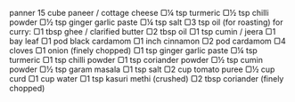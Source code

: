 panner 
15 cube paneer / cottage cheese
▢¼ tsp turmeric
▢½ tsp chilli powder
▢½ tsp ginger garlic paste
▢¼ tsp salt
▢3 tsp oil (for roasting)
for curry:
▢1 tbsp ghee / clarified butter
▢2 tbsp oil
▢1 tsp cumin / jeera
▢1 bay leaf
▢1 pod black cardamom
▢1 inch cinnamon
▢2 pod cardamom
▢4 cloves
▢1 onion (finely chopped)
▢1 tsp ginger garlic paste
▢¼ tsp turmeric
▢1 tsp chilli powder
▢1 tsp coriander powder
▢½ tsp cumin powder
▢½ tsp garam masala
▢1 tsp salt
▢2 cup tomato puree
▢½ cup curd
▢1 cup water
▢1 tsp kasuri methi (crushed)
▢2 tbsp coriander (finely chopped)
